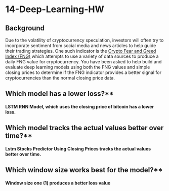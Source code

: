 # 14-Deep-Learning-HW


## Background 
Due to the volatility of cryptocurrency speculation, investors will often try to incorporate sentiment from social media and news articles to help guide their trading strategies. One such indicator is the [Crypto Fear and Greed Index (FNG)](https://alternative.me/crypto/fear-and-greed-index/) which attempts to use a variety of data sources to produce a daily FNG value for cryptocurrency. You have been asked to help build and evaluate deep learning models using both the FNG values and simple closing prices to determine if the FNG indicator provides a better signal for cryptocurrencies than the normal closing price data.



## Which model has a lower loss?**

#### LSTM RNN Model, which uses the closing price of bitcoin has a lower loss.
## Which model tracks the actual values better over time?**

#### Lstm Stocks Predictor Using Closing Prices tracks the actual values better over time.

## Which window size works best for the model?**

#### Window size one (1) produces a better loss value 

